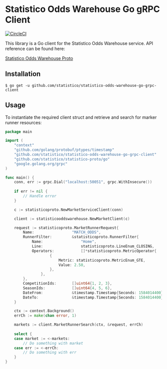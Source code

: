 # Statistico Odds Warehouse Go gRPC Client

[![CircleCI](https://circleci.com/gh/statistico/statistico-odds-warehouse-go-grpc-client/tree/main.svg?style=shield)](https://circleci.com/gh/statistico/statistico-betfair-go-client/tree/master)

This library is a Go client for the Statistico Odds Warehouse service. API reference can be found here:

[Statistico Odds Warehouse Proto](https://github.com/statistico/statistico-proto/blob/main/market.proto)

## Installation
```.env
$ go get -u github.com/statistico/statistico-odds-warehouse-go-grpc-client
```
## Usage
To instantiate the required client struct and retrieve and search for marker runner resources:
```go
package main

import (
    "context"
    "github.com/golang/protobuf/ptypes/timestamp"
    "github.com/statistico/statistico-odds-warehouse-go-grpc-client"
    "github.com/statistico/statistico-proto/go"
    "google.golang.org/grpc"
)

func main() {
    conn, err := grpc.Dial("localhost:50051", grpc.WithInsecure())
    
    if err != nil {
        // Handle error
    }

    c := statisticoproto.NewMarketServiceClient(conn)

    client := statisticooddswarehouse.NewMarketClient(c)

    request := statisticoproto.MarketRunnerRequest{
        Name:                 "MATCH_ODDS",
        RunnerFilter:         &statisticoproto.RunnerFilter{
            Name:                 "Home",
            Line:                 statisticoproto.LineEnum_CLOSING,
            Operators:            []*statisticoproto.MetricOperator{
                    {
                        Metric: statisticoproto.MetricEnum_GTE,
                        Value: 2.50,
                    },
                },
        },
        CompetitionIds:       []uint64{1, 2, 3},
        SeasonIds:            []uint64{4, 5, 6},
        DateFrom:             &timestamp.Timestamp{Seconds: 1584014400},
        DateTo:               &timestamp.Timestamp{Seconds: 1584014400},
    }

    ctx := context.Background()
    errCh := make(chan error, 1)

    markets := client.MarketRunnerSearch(ctx, &request, errCh)
    
    select {
    case market := <-markets:
        // Do something with market
    case err := <-errCh:
        // Do something with err
    }
}
```